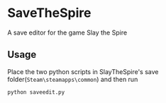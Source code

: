 # SaveTheSpire
A save editor for the game Slay the Spire

## Usage

Place the two python scripts in SlayTheSpire's save folder(`Steam\steamapps\common`) and then run
```shell
python saveedit.py
```
